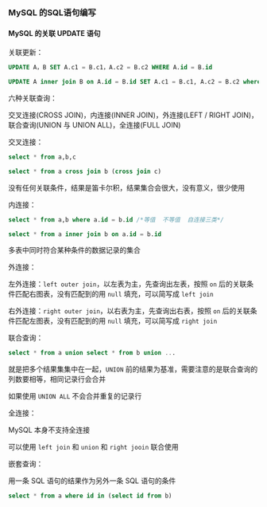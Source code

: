 ### MySQL 的SQL语句编写



#### MySQL 的关联 UPDATE 语句

关联更新：

``` sql
UPDATE A，B SET A.c1 = B.c1，A.c2 = B.c2 WHERE A.id = B.id

UPDATE A inner join B on A.id = B.id SET A.c1 = B.c1, A.c2 = B.c2 where ...
```



六种关联查询：

交叉连接(CROSS JOIN)，内连接(INNER JOIN)，外连接(LEFT / RIGHT JOIN)，联合查询(UNION 与 UNION ALL)，全连接(FULL JOIN)



交叉连接：

```sql
select * from a,b,c

select * from a cross join b (cross join c)
```

没有任何关联条件，结果是笛卡尔积，结果集合会很大，没有意义，很少使用



内连接：

```sql
select * from a,b where a.id = b.id /*等值  不等值  自连接三类*/

select * from a inner join b on a.id = b.id
```

多表中同时符合某种条件的数据记录的集合



外连接：

左外连接：`left outer join`，以左表为主，先查询出左表，按照 `on` 后的关联条件匹配右图表，没有匹配到的用 `null` 填充，可以简写成 `left join`

右外连接：`right outer join`，以右表为主，先查询出右表，按照 `on` 后的关联条件匹配左图表，没有匹配到的用 `null` 填充，可以简写成 `right join`



联合查询：

``` sql
select * from a union select * from b union ...
```

就是把多个结果集集中在一起，`UNION` 前的结果为基准，需要注意的是联合查询的列数要相等，相同记录行会合并

如果使用 `UNION ALL` 不会合并重复的记录行



全连接：

MySQL 本身不支持全连接

可以使用 `left join` 和 `union` 和 `right jooin` 联合使用



嵌套查询：

用一条 SQL 语句的结果作为另外一条 SQL 语句的条件

``` sql
select * from a where id in (select id from b)
```





